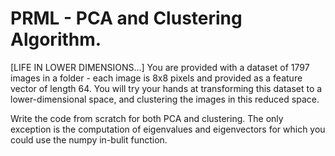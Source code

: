 # PRML - PCA and Clustering Algorithm.

[LIFE IN LOWER DIMENSIONS...] You are provided with a dataset of 1797 images in a
folder - each image is 8x8 pixels and provided as a feature vector of length 64. You will try
your hands at transforming this dataset to a lower-dimensional space, and clustering the images in
this reduced space.

Write the code from scratch for both PCA and clustering. The only exception is the computation of
eigenvalues and eigenvectors for which you could use the numpy in-bulit function.
